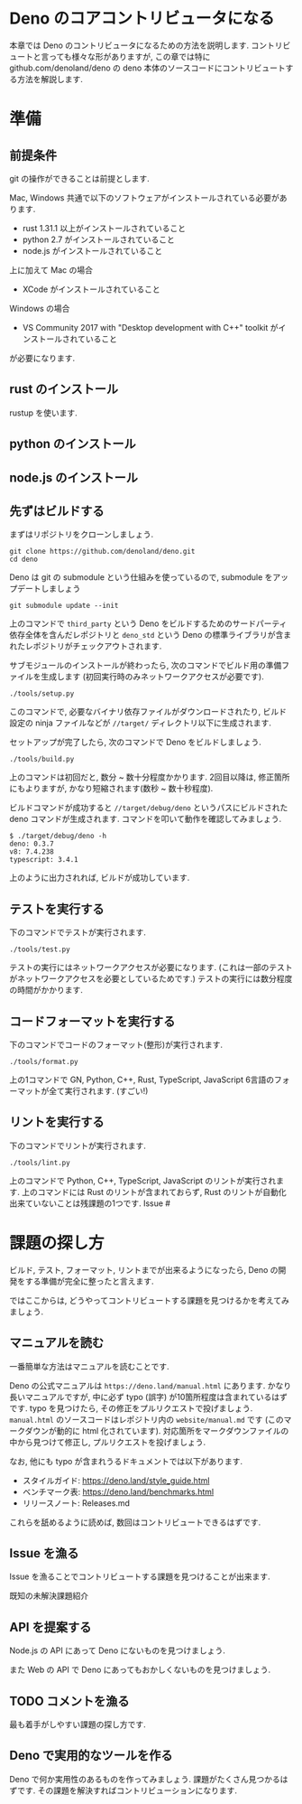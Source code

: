 Deno のコアコントリビュータになる
======

本章では Deno のコントリビュータになるための方法を説明します. コントリビュートと言っても様々な形がありますが, この章では特に github.com/denoland/deno の deno 本体のソースコードにコントリビュートする方法を解説します.

# 準備

## 前提条件

git の操作ができることは前提とします.

Mac, Windows 共通で以下のソフトウェアがインストールされている必要があります.

- rust 1.31.1 以上がインストールされていること
- python 2.7 がインストールされていること
- node.js がインストールされていること

上に加えて Mac の場合

- XCode がインストールされていること

Windows の場合

- VS Community 2017 with "Desktop development with C++" toolkit がインストールされていること

が必要になります.

## rust のインストール

rustup を使います.

## python のインストール

## node.js のインストール

## 先ずはビルドする

まずはリポジトリをクローンしましょう.

```
git clone https://github.com/denoland/deno.git
cd deno
```

Deno は git の submodule という仕組みを使っているので, submodule をアップデートしましょう
```
git submodule update --init
```

上のコマンドで `third_party` という Deno をビルドするためのサードパーティ依存全体を含んだレポジトリと `deno_std` という Deno の標準ライブラリが含まれたレポジトリがチェックアウトされます.

サブモジュールのインストールが終わったら, 次のコマンドでビルド用の準備ファイルを生成します (初回実行時のみネットワークアクセスが必要です).

```
./tools/setup.py
```

このコマンドで, 必要なバイナリ依存ファイルがダウンロードされたり, ビルド設定の ninja ファイルなどが `//target/` ディレクトリ以下に生成されます.

セットアップが完了したら, 次のコマンドで Deno をビルドしましょう.

```
./tools/build.py
```

上のコマンドは初回だと, 数分 ~ 数十分程度かかります. 2回目以降は, 修正箇所にもよりますが, かなり短縮されます(数秒 ~ 数十秒程度).

ビルドコマンドが成功すると `//target/debug/deno` というパスにビルドされた deno コマンドが生成されます. コマンドを叩いて動作を確認してみましょう.

```
$ ./target/debug/deno -h
deno: 0.3.7
v8: 7.4.238
typescript: 3.4.1
```

上のように出力されれば, ビルドが成功しています.

## テストを実行する

下のコマンドでテストが実行されます.

```
./tools/test.py
```

テストの実行にはネットワークアクセスが必要になります. (これは一部のテストがネットワークアクセスを必要としているためです.) テストの実行には数分程度の時間がかかります.

## コードフォーマットを実行する

下のコマンドでコードのフォーマット(整形)が実行されます.

```
./tools/format.py
```

上の1コマンドで GN, Python, C++, Rust, TypeScript, JavaScript 6言語のフォーマットが全て実行されます. (すごい!)

## リントを実行する

下のコマンドでリントが実行されます.

```
./tools/lint.py
```

上のコマンドで Python, C++, TypeScript, JavaScript のリントが実行されます. 上のコマンドには Rust のリントが含まれておらず, Rust のリントが自動化出来ていないことは残課題の1つです. Issue #

# 課題の探し方

ビルド, テスト, フォーマット, リントまでが出来るようになったら, Deno の開発をする準備が完全に整ったと言えます.

ではここからは, どうやってコントリビュートする課題を見つけるかを考えてみましょう.

## マニュアルを読む

一番簡単な方法はマニュアルを読むことです.

Deno の公式マニュアルは `https://deno.land/manual.html` にあります. かなり長いマニュアルですが, 中に必ず typo (誤字) が10箇所程度は含まれているはずです. typo を見つけたら, その修正をプルリクエストで投げましょう. `manual.html` のソースコードはレポジトリ内の `website/manual.md` です (このマークダウンが動的に html 化されています). 対応箇所をマークダウンファイルの中から見つけて修正し, プルリクエストを投げましょう.

なお, 他にも typo が含まれうるドキュメントでは以下があります.

- スタイルガイド: https://deno.land/style_guide.html
- ベンチマーク表: https://deno.land/benchmarks.html
- リリースノート: Releases.md

これらを舐めるように読めば, 数回はコントリビュートできるはずです.

## Issue を漁る

Issue を漁ることでコントリビュートする課題を見つけることが出来ます.

既知の未解決課題紹介

## API を提案する

Node.js の API にあって Deno にないものを見つけましょう.

また Web の API で Deno にあってもおかしくないものを見つけましょう.

## TODO コメントを漁る

最も着手がしやすい課題の探し方です.

## Deno で実用的なツールを作る

Deno で何か実用性のあるものを作ってみましょう. 課題がたくさん見つかるはずです. その課題を解決すればコントリビューションになります.
